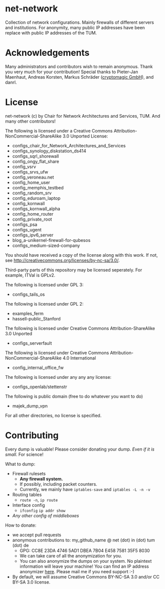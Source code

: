 net-network
===========

Collection of network configurations. 
Mainly firewalls of different servers and institutions. 
For anonymity, many public IP addresses have been replace with public IP addresses of the TUM. 


Acknowledgements
===========

Many administrators and contributors wish to remain anonymous. 
Thank you very much for your contribution!
Special thanks to Pieter-Jan Maenhaut, Andreas Korsten, Markus Schräder ([cryptomagic GmbH](https://www.cryptomagic.eu/)), and danrl.



License
===========

net-network (c) by Chair for Network Architectures and Services, TUM. 
And many other contributors!

The following is licensed under a Creative Commons Attribution-NonCommercial-ShareAlike 3.0 Unported License:

 * configs_chair_for_Network_Architectures_and_Services
 * configs_synology_diskstation_ds414
 * configs_sqrl_shorewall
 * config_ongy_flat_share
 * config_vsrv
 * configs_srvs_ufw
 * config_veroneau.net
 * config_home_user
 * config_memphis_testbed
 * config_random_srv
 * config_eduroam_laptop
 * config_kornwall
 * configs_kornwall_alpha
 * config_home_router
 * config_private_root
 * configs_psa
 * configs_ugent
 * configs_ipv6_server
 * blog_a-unikernel-firewall-for-qubesos
 * configs_medium-sized-company

You should have received a copy of the license along with this work.  If not, see <http://creativecommons.org/licenses/by-nc-sa/3.0/>.

Third-party parts of this repository may be licensed seperately.
For example, ITVal is GPLv2.

The following is licensed under GPL 3:
 * configs_tails_os

The following is licensed under GPL 2:
 * examples_ferm
 * hassell-public_Stanford

The following is licensed under Creative Commons Attribution-ShareAlike 3.0 Unported
 * configs_serverfault

The following is licensed under Creative Commons Attribution-NonCommercial-ShareAlike 4.0 International
 * config_internal_office_fw

The following is licensed under any any any license:
 * configs_openlab/stettenstr

The following is public domain (free to do whatever you want to do)
 * majek_dump_vpn

For all other directories, no license is specified.


Contributing
===========

Every dump is valuable! Please consider donating your dump. _Even if it is small_. For science!

What to dump:
 * Firewall rulesets
   * **Any firewall system.**
   * If possibly, including packet counters.
   * Currently, we mainly have `iptables-save` and `iptables -L -n -v`
 * Routing tables
   * `route -n`, `ip route`
 * Interface config
   * `ifconfig` `ip addr show`
 * _Any other config of middleboxes_

How to donate:
 * we accept pull requests
 * anonymous contributions to: my_github_name @ net (dot) in (dot) tum (dot) de
   * GPG: CC8E 23DA 4746 5AD1 DBEA  7B04 E458 7581 35F5 8030
   * We can take care of all the anonymization for you.
   * You can also anonymize the dumps on your system. No plaintext information will leave your machine!
     You can find an IP address anonymizer [here](https://github.com/diekmann/yacryptopan). Please mail me if you need support :-)
 * By default, we will assume Creative Commons BY-NC-SA 3.0 and/or CC BY-SA 3.0 license.


